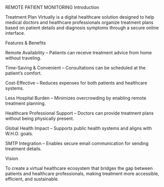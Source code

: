 REMOTE PATIENT MONITORING 
Introduction

Treatment Plan Virtually is a digital healthcare solution designed to help medical doctors and healthcare professionals organize treatment plans based on patient details and diagnosis symptoms through a secure online interface.

Features & Benefits

Remote Availability – Patients can receive treatment advice from home without traveling.

Time-Saving & Convenient – Consultations can be scheduled at the patient’s comfort.

Cost-Effective – Reduces expenses for both patients and healthcare systems.

Less Hospital Burden – Minimizes overcrowding by enabling remote treatment planning.

Healthcare Professional Support – Doctors can provide treatment plans without being physically present.

Global Health Impact – Supports public health systems and aligns with W.H.O. goals.

SMTP Integration – Enables secure email communication for sending treatment details.

Vision

To create a virtual healthcare ecosystem that bridges the gap between patients and healthcare professionals, making treatment more accessible, efficient, and sustainable.
